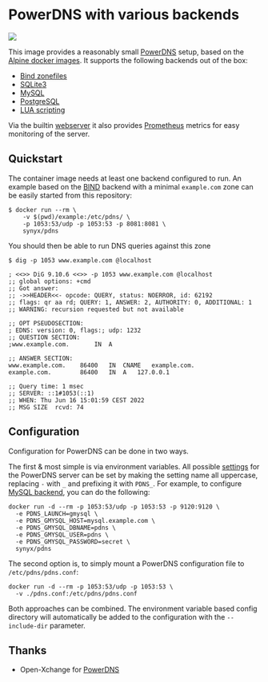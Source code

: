 PowerDNS with various backends
==============================

[![](https://images.microbadger.com/badges/image/synyx/pdns.svg)](https://microbadger.com/images/synyx/pdns "Get your own image badge on microbadger.com")

This image provides a reasonably small [PowerDNS][pdns] setup, based on the
[Alpine docker images][alpine-docker]. It supports the following backends out
of the box:

* [Bind zonefiles][pdns-bind]
* [SQLite3][pdns-sqlite]
* [MySQL][pdns-mysql]
* [PostgreSQL][pdns-pgsql]
* [LUA scripting][pdns-lua2]

Via the builtin [webserver][pdns-webserver] it also provides
[Prometheus][prometheus] metrics for easy monitoring of the server.

## Quickstart

The container image needs at least one backend configured to run. An example
based on the [BIND][pdns-bind] backend  with a minimal `example.com` zone can
be easily started from this repository:

```
$ docker run --rm \
    -v $(pwd)/example:/etc/pdns/ \
    -p 1053:53/udp -p 1053:53 -p 8081:8081 \
    synyx/pdns
```

You should then be able to run DNS queries against this zone

```
$ dig -p 1053 www.example.com @localhost

; <<>> DiG 9.10.6 <<>> -p 1053 www.example.com @localhost
;; global options: +cmd
;; Got answer:
;; ->>HEADER<<- opcode: QUERY, status: NOERROR, id: 62192
;; flags: qr aa rd; QUERY: 1, ANSWER: 2, AUTHORITY: 0, ADDITIONAL: 1
;; WARNING: recursion requested but not available

;; OPT PSEUDOSECTION:
; EDNS: version: 0, flags:; udp: 1232
;; QUESTION SECTION:
;www.example.com.		IN	A

;; ANSWER SECTION:
www.example.com.	86400	IN	CNAME	example.com.
example.com.		86400	IN	A	127.0.0.1

;; Query time: 1 msec
;; SERVER: ::1#1053(::1)
;; WHEN: Thu Jun 16 15:01:59 CEST 2022
;; MSG SIZE  rcvd: 74
```

## Configuration

Configuration for PowerDNS can be done in two ways.

The first & most simple is via environment variables. All possible
[settings][pdns-config] for the PowerDNS server can be set by making the
setting name all uppercase, replacing `-` with `_` and prefixing it with
`PDNS_`. For example, to configure [MySQL backend][pdns-mysql], you can do the
following:

```
docker run -d --rm -p 1053:53/udp -p 1053:53 -p 9120:9120 \
  -e PDNS_LAUNCH=gmysql \
  -e PDNS_GMYSQL_HOST=mysql.example.com \
  -e PDNS_GMYSQL_DBNAME=pdns \
  -e PDNS_GMYSQL_USER=pdns \
  -e PDNS_GMYSQL_PASSWORD=secret \
  synyx/pdns
```

The second option is, to simply mount a PowerDNS configuration file to
`/etc/pdns/pdns.conf`:

```
docker run -d --rm -p 1053:53/udp -p 1053:53 \
  -v ./pdns.conf:/etc/pdns/pdns.conf
```

Both approaches can be combined. The environment variable based config
directory will automatically be added to the configuration with the
`--include-dir` parameter.

## Thanks

* Open-Xchange for [PowerDNS][pdns]

[alpine-docker]: https://hub.docker.com/r/library/alpine/
[kubernetes]: https://kubernetes.io
[pdns]: https://www.powerdns.com
[pdns-config]: https://doc.powerdns.com/md/authoritative/settings/
[pdns-bind]: https://doc.powerdns.com/authoritative/backends/bind.html
[pdns-lua2]: https://doc.powerdns.com/authoritative/backends/lua2.html
[pdns-mysql]: https://doc.powerdns.com/authoritative/backends/generic-mysql.html
[pdns-pgsql]: https://doc.powerdns.com/authoritative/backends/generic-postgresql.html
[pdns-sqlite]: https://doc.powerdns.com/authoritative/backends/generic-sqlite3.html
[pdns-webserver]: https://doc.powerdns.com/authoritative/http-api/index.html
[prometheus]: https://prometheus.io
